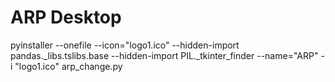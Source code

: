# ARP Desktop


pyinstaller --onefile --icon="logo1.ico" --hidden-import pandas._libs.tslibs.base --hidden-import PIL._tkinter_finder --name="ARP" -i "logo1.ico" arp_change.py
